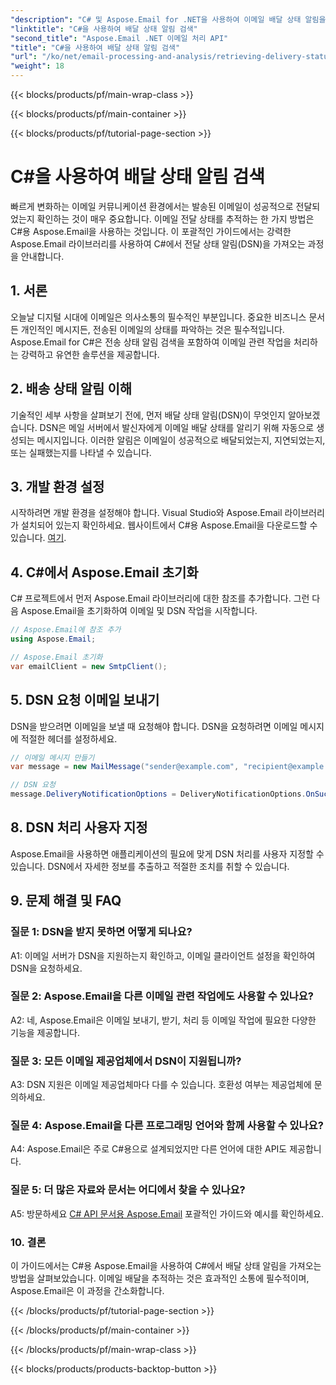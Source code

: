 ```yaml
---
"description": "C# 및 Aspose.Email for .NET을 사용하여 이메일 배달 상태 알림을 검색하는 방법을 알아보세요."
"linktitle": "C#을 사용하여 배달 상태 알림 검색"
"second_title": "Aspose.Email .NET 이메일 처리 API"
"title": "C#을 사용하여 배달 상태 알림 검색"
"url": "/ko/net/email-processing-and-analysis/retrieving-delivery-status-notifications-with-csharp/"
"weight": 18
---
```


{{< blocks/products/pf/main-wrap-class >}}

{{< blocks/products/pf/main-container >}}

{{< blocks/products/pf/tutorial-page-section >}}

# C#을 사용하여 배달 상태 알림 검색


빠르게 변화하는 이메일 커뮤니케이션 환경에서는 발송된 이메일이 성공적으로 전달되었는지 확인하는 것이 매우 중요합니다. 이메일 전달 상태를 추적하는 한 가지 방법은 C#용 Aspose.Email을 사용하는 것입니다. 이 포괄적인 가이드에서는 강력한 Aspose.Email 라이브러리를 사용하여 C#에서 전달 상태 알림(DSN)을 가져오는 과정을 안내합니다.

## 1. 서론

오늘날 디지털 시대에 이메일은 의사소통의 필수적인 부분입니다. 중요한 비즈니스 문서든 개인적인 메시지든, 전송된 이메일의 상태를 파악하는 것은 필수적입니다. Aspose.Email for C#은 전송 상태 알림 검색을 포함하여 이메일 관련 작업을 처리하는 강력하고 유연한 솔루션을 제공합니다.

## 2. 배송 상태 알림 이해

기술적인 세부 사항을 살펴보기 전에, 먼저 배달 상태 알림(DSN)이 무엇인지 알아보겠습니다. DSN은 메일 서버에서 발신자에게 이메일 배달 상태를 알리기 위해 자동으로 생성되는 메시지입니다. 이러한 알림은 이메일이 성공적으로 배달되었는지, 지연되었는지, 또는 실패했는지를 나타낼 수 있습니다.

## 3. 개발 환경 설정

시작하려면 개발 환경을 설정해야 합니다. Visual Studio와 Aspose.Email 라이브러리가 설치되어 있는지 확인하세요. 웹사이트에서 C#용 Aspose.Email을 다운로드할 수 있습니다. [여기](https://www.aspose.com/downloads/email/net).

## 4. C#에서 Aspose.Email 초기화

C# 프로젝트에서 먼저 Aspose.Email 라이브러리에 대한 참조를 추가합니다. 그런 다음 Aspose.Email을 초기화하여 이메일 및 DSN 작업을 시작합니다.

```csharp
// Aspose.Email에 참조 추가
using Aspose.Email;

// Aspose.Email 초기화
var emailClient = new SmtpClient();
```

## 5. DSN 요청 이메일 보내기

DSN을 받으려면 이메일을 보낼 때 요청해야 합니다. DSN을 요청하려면 이메일 메시지에 적절한 헤더를 설정하세요.

```csharp
// 이메일 메시지 만들기
var message = new MailMessage("sender@example.com", "recipient@example.com", "Subject", "Body");

// DSN 요청
message.DeliveryNotificationOptions = DeliveryNotificationOptions.OnSuccess | DeliveryNotificationOptions.OnFailure;
```


## 8. DSN 처리 사용자 지정

Aspose.Email을 사용하면 애플리케이션의 필요에 맞게 DSN 처리를 사용자 지정할 수 있습니다. DSN에서 자세한 정보를 추출하고 적절한 조치를 취할 수 있습니다.

## 9. 문제 해결 및 FAQ

### 질문 1: DSN을 받지 못하면 어떻게 되나요?
A1: 이메일 서버가 DSN을 지원하는지 확인하고, 이메일 클라이언트 설정을 확인하여 DSN을 요청하세요.

### 질문 2: Aspose.Email을 다른 이메일 관련 작업에도 사용할 수 있나요?
A2: 네, Aspose.Email은 이메일 보내기, 받기, 처리 등 이메일 작업에 필요한 다양한 기능을 제공합니다.

### 질문 3: 모든 이메일 제공업체에서 DSN이 지원됩니까?
A3: DSN 지원은 이메일 제공업체마다 다를 수 있습니다. 호환성 여부는 제공업체에 문의하세요.

### 질문 4: Aspose.Email을 다른 프로그래밍 언어와 함께 사용할 수 있나요?
A4: Aspose.Email은 주로 C#용으로 설계되었지만 다른 언어에 대한 API도 제공합니다.

### 질문 5: 더 많은 자료와 문서는 어디에서 찾을 수 있나요?
A5: 방문하세요 [C# API 문서용 Aspose.Email](https://reference.aspose.com/email/net/) 포괄적인 가이드와 예시를 확인하세요.

### 10. 결론

이 가이드에서는 C#용 Aspose.Email을 사용하여 C#에서 배달 상태 알림을 가져오는 방법을 살펴보았습니다. 이메일 배달을 추적하는 것은 효과적인 소통에 필수적이며, Aspose.Email은 이 과정을 간소화합니다.

{{< /blocks/products/pf/tutorial-page-section >}}

{{< /blocks/products/pf/main-container >}}

{{< /blocks/products/pf/main-wrap-class >}}

{{< blocks/products/products-backtop-button >}}